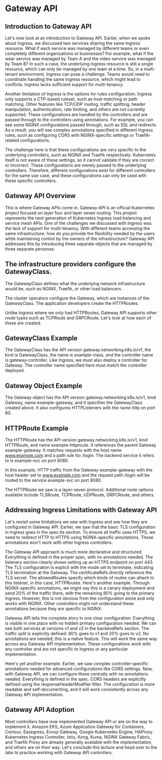 # Gateway API

## Introduction to Gateway API
Let's now look at an introduction to Gateway API. Earlier, when we spoke about Ingress, we discussed two services sharing the same Ingress resource. What if each service was managed by different teams or even completely different organizations or businesses? For example, what if the wear service was managed by Team A and the video service was managed by Team B? In such a case, the underlying Ingress resource is still a single resource, which can only be managed by one team at a time. So, in a multi-tenant environment, Ingress can pose a challenge. Teams would need to coordinate handling the same Ingress resource, which might lead to conflicts. Ingress lacks sufficient support for multi-tenancy.

Another limitation of Ingress is the options for rules configuration. Ingress only supports a CTP-based ruleset, such as host matching or path matching. Other features like TCP/UDP routing, traffic splitting, header manipulation, authentication, rate limiting, and others are not currently supported. These configurations are handled by the controllers and are passed through to the controllers using annotations. For example, you can see some NGINX configurations passed through, such as SSL and redirects. As a result, you will see complex annotations specified in different Ingress rules, such as configuring CORS with NGINX-specific settings or Traefik-related configurations.

The challenge here is that these configurations are very specific to the underlying controllers, such as NGINX and Traefik respectively. Kubernetes itself is not aware of these settings, so it cannot validate if they are correct or incorrect. These configurations are merely passed to the underlying controllers. Therefore, different configurations exist for different controllers for the same use case, and these configurations can only be used with these specific controllers.

## Gateway API Overview
This is where Gateway APIs come in. Gateway API is an official Kubernetes project focused on layer four and layer seven routing. This project represents the next generation of Kubernetes Ingress load balancing and service mesh APIs. One of the challenges we discussed with Ingress was the lack of support for multi-tenancy. With different teams accessing the same infrastructure, how do you provide the flexibility needed by the users while maintaining control by the owners of the infrastructure? Gateway API addresses this by introducing three separate objects that are managed by three separate personas.

## The infrastructure providers configure the GatewayClass.
The GatewayClass defines what the underlying network infrastructure would be, such as NGINX, Traefik, or other load balancers.

The cluster operators configure the Gateway, which are instances of the GatewayClass.
The application developers create the HTTPRoutes.

Unlike Ingress where we only had HTTPRoutes, Gateway API supports other route types such as TCPRoute and GRPCRoute. Let's look at how each of these are created.

## GatewayClass Example
The GatewayClass has the API version gateway.networking.k8s.io/v1, the kind is GatewayClass, the name is example-class, and the controller name is gateway-controller. Like Ingress, we must also deploy a controller for Gateway. The controller name specified here must match the controller deployed.

## Gateway Object Example
The Gateway object has the API version gateway.networking.k8s.io/v1, kind Gateway, name example-gateway, and it specifies the GatewayClass created above. It also configures HTTPListeners with the name http on port 80.

## HTTPRoute Example
The HTTPRoute has the API version gateway.networking.k8s.io/v1, kind HTTPRoute, and name example-httproute. It references the parent Gateway example-gateway. It matches requests with the host name www.example.com and a path rule for /login. The backend 
service it refers to is example-svc on port 8080.

In this example, HTTP traffic from the Gateway example-gateway with the host header set to www.example.com and the request path /login will be routed to the service example-svc on port 8080.

The HTTPRoute we saw is a layer-seven protocol. Additional route options available include TLSRoute, TCPRoute, UDPRoute, GRPCRoute, and others.

## Addressing Ingress Limitations with Gateway API
Let's revisit some limitations we saw with Ingress and see how they are configured in Gateway API. Earlier, we saw that the basic TLS configuration in Ingress goes in the spec.tls section. To ensure all traffic uses HTTPS, we need to redirect HTTP to HTTPS using NGINX-specific annotations. These annotations won't work with other Ingress controllers.

The Gateway API approach is much more declarative and structured. Everything is defined in the proper spec, with no annotations needed. The listeners section clearly shows setting up an HTTPS endpoint on port 443. The TLS configuration is explicit with the mode set to terminate, indicating TLS termination at the Gateway. The certificateRefs directly reference the TLS secret. The allowedRoutes specify which kinds of routes can attach to this listener, in this case, HTTPRoutes.
Here's another example. Through NGINX-specific annotations, we might say this is a canary deployment and send 20% of the traffic there, with the remaining 80% going to the primary Ingress. However, this is not obvious from the configuration alone and only works with NGINX. Other controllers might not understand these annotations because they are specific to NGINX.

Gateway API tells the complete story in one clear configuration. Everything is visible in one place with no hidden primary configuration needed. We can see both services at versions v1 and v2 in the backendRefs section. The traffic split is explicitly defined: 80% goes to v1 and 20% goes to v2. No annotations are needed; this is a native feature. This will work the same way across any Gateway API implementation.
These configurations work with any controller and are not specific to Ingress or any particular implementation.

Here's yet another example. Earlier, we saw complex controller-specific annotations needed for advanced configurations like CORS settings. Now, with Gateway API, we can configure these centrally with no annotations needed. Everything is defined in the spec. CORS headers are explicitly defined using the responseHeaderModifier filter. The configuration is more readable and self-documenting, and it will work consistently across any Gateway API implementation.

## Gateway API Adoption
Most controllers have now implemented Gateway API or are on the way to implement it. Amazon EKS, Azure Application Gateway for Containers, Contour, Easegress, Envoy Gateway, Google Kubernetes Engine, HAProxy Kubernetes Ingress Controller, Istio, Kong, Kuma, NGINX Gateway Fabric, and Traefik Proxy are already generally available with the implementation, and others are on their way.
Let's conclude this lecture and head over to the labs to practice working with Gateway API controllers.